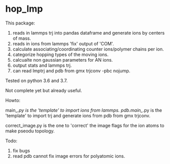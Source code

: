 # hop_lmp

This package:
1. reads in lammps trj into pandas dataframe and generate ions by centers of mass.
2. reads in ions from lammps 'fix' output of 'COM'.
3. calculate associating/coordinating counter ions/polymer chains per ion.
4. categorize hopping types of the moving ions.
5. calcualte non gaussian parameters for AN ions.
6. output stats and lammps trj.
7. can read lmptrj and pdb from gmx trjconv -pbc nojump.

Tested on python 3.6 and 3.7.

Not complete yet but already useful.

Howto:

main_*.py is the 'template' to import ions from lammps.
pdb.main_*.py is the 'template'  to import trj and generate ions from pdb from gmx trjconv.

correct_image.py is the one to 'correct' the image flags for the ion atoms to make pseodu topology.

Todo:

1. fix bugs
2. read pdb cannot fix image errors for polyatomic ions.
